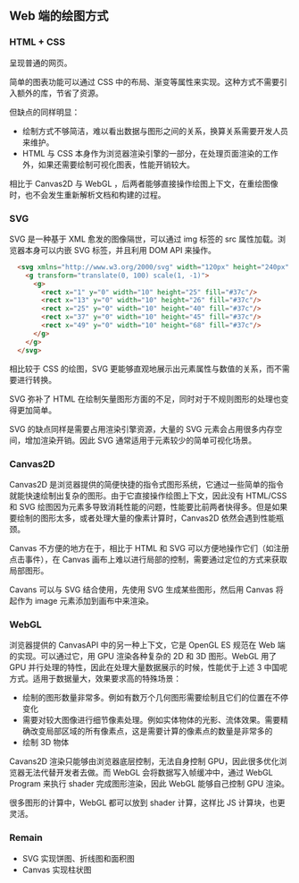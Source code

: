 ## Web 端的绘图方式

### HTML + CSS

呈现普通的网页。

简单的图表功能可以通过 CSS 中的布局、渐变等属性来实现。这种方式不需要引入额外的库，节省了资源。

但缺点的同样明显：

+ 绘制方式不够简洁，难以看出数据与图形之间的关系，换算关系需要开发人员来维护。
+ HTML 与 CSS 本身作为浏览器渲染引擎的一部分，在处理页面渲染的工作外，如果还需要绘制可视化图表，性能开销较大。

相比于 Canvas2D 与 WebGL ，后两者能够直接操作绘图上下文，在重绘图像时，也不会发生重新解析文档和构建的过程。

### SVG

SVG 是一种基于 XML 愈发的图像隔世，可以通过 img 标签的 src 属性加载。浏览器本身可以内嵌 SVG 标签，并且利用 DOM API 来操作。

```html
  <svg xmlns="http://www.w3.org/2000/svg" width="120px" height="240px" viewBox="0 0 60 100">
    <g transform="translate(0, 100) scale(1, -1)">
      <g>
        <rect x="1" y="0" width="10" height="25" fill="#37c"/>
        <rect x="13" y="0" width="10" height="26" fill="#37c"/>
        <rect x="25" y="0" width="10" height="40" fill="#37c"/>
        <rect x="37" y="0" width="10" height="45" fill="#37c"/>
        <rect x="49" y="0" width="10" height="68" fill="#37c"/>
      </g>
    </g>
  </svg>
```

相比较于 CSS 的绘图，SVG 更能够直观地展示出元素属性与数值的关系，而不需要进行转换。

SVG 弥补了 HTML 在绘制矢量图形方面的不足，同时对于不规则图形的处理也变得更加简单。

SVG 的缺点同样是需要占用渲染引擎资源，大量的 SVG 元素会占用很多内存空间，增加渲染开销。因此 SVG 通常适用于元素较少的简单可视化场景。

### Canvas2D

Canvas2D 是浏览器提供的简便快捷的指令式图形系统，它通过一些简单的指令就能快速绘制出复杂的图形。由于它直接操作绘图上下文，因此没有 HTML/CSS 和 SVG 绘图因为元素多导致消耗性能的问题，性能要比前两者快得多。但是如果要绘制的图形太多，或者处理大量的像素计算时，Canvas2D 依然会遇到性能瓶颈。

Canvas 不方便的地方在于，相比于 HTML 和 SVG 可以方便地操作它们（如注册点击事件），在 Canvas 画布上难以进行局部的控制，需要通过定位的方式来获取局部图形。

Cavans 可以与 SVG 结合使用，先使用 SVG 生成某些图形，然后用 Canvas 将起作为 image 元素添加到画布中来渲染。

### WebGL

浏览器提供的 CanvasAPI 中的另一种上下文，它是 OpenGL ES 规范在 Web 端的实现。可以通过它，用 GPU 渲染各种复杂的 2D 和 3D 图形。WebGL 用了 GPU 并行处理的特性，因此在处理大量数据展示的时候，性能优于上述 3 中国呢方式。适用于数据量大，效果要求高的特殊场景：

+ 绘制的图形数量非常多。例如有数万个几何图形需要绘制且它们的位置在不停变化
+ 需要对较大图像进行细节像素处理。例如实体物体的光影、流体效果。需要精确改变局部区域的所有像素点，这是需要计算的像素点的数量是非常多的
+ 绘制 3D 物体

Cavans2D 渲染只能够由浏览器底层控制，无法自身控制 GPU，因此很多优化浏览器无法代替开发者去做。而 WebGL 会将数据写入帧缓冲中，通过 WebGL Program 来执行 shader 完成图形渲染，因此 WebGL 能够自己控制 GPU 渲染。

很多图形的计算中，WebGL 都可以放到 shader 计算，这样比 JS 计算块，也更灵活。

### Remain

+ SVG 实现饼图、折线图和面积图
+ Canvas 实现柱状图